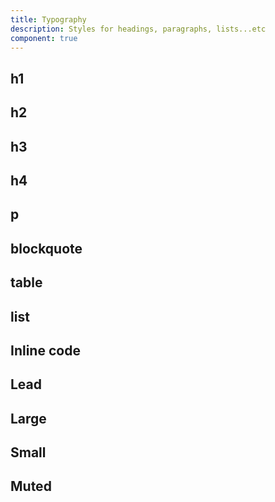 ```yaml
---
title: Typography
description: Styles for headings, paragraphs, lists...etc
component: true
---
```


<ComponentPreview name="TypographyDemo" />

## h1

<ComponentPreview name="TypographyH1" />

## h2

<ComponentPreview name="TypographyH2" />

## h3

<ComponentPreview name="TypographyH3" />

## h4

<ComponentPreview name="TypographyH4" />

## p

<ComponentPreview name="TypographyP" />

## blockquote

<ComponentPreview name="TypographyBlockquote" />

## table

<ComponentPreview name="TypographyTable" />

## list

<ComponentPreview name="TypographyList" />

## Inline code

<ComponentPreview name="TypographyInlineCode" />

## Lead

<ComponentPreview name="TypographyLead" />

## Large

<ComponentPreview name="TypographyLarge" />

## Small

<ComponentPreview name="TypographySmall" />

## Muted

<ComponentPreview name="TypographyMuted" />
